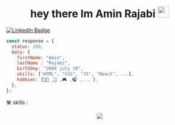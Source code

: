 
<h1 id="header" align="center">
  hey there Im Amin Rajabi  
  <img src="https://media.giphy.com/media/hvRJCLFzcasrR4ia7z/giphy.gif" width="30px"/>
</h1>

 <a href="https://www.linkedin.com/in/amin-rajabi-722b172a6/">
    <img src="https://img.shields.io/badge/LinkedIn-blue?style=for-the-badge&logo=linkedin&logoColor=white" alt="LinkedIn Badge"/>
  </a>
<br/>
  

```js
const response = {
  status: 200,
  data: {
    firstName: "Amin",
    lastName : "Rajabi",
    birthDay: "2004 july 18",
    skills: ["HTML", "CSS", "JS", "React", ...],
    hobbies: [🏋🏽 ,🏀 ,🎮 ,🎧 ,... ],
  },
};
```

:hammer_and_wrench: skills :

<p align="center">
  <a href="https://skillicons.dev">
    <img src="https://skillicons.dev/icons?i=html,css,bootstrap,tailwind,js,typescript,react,redux" />
  </a>
</p>
